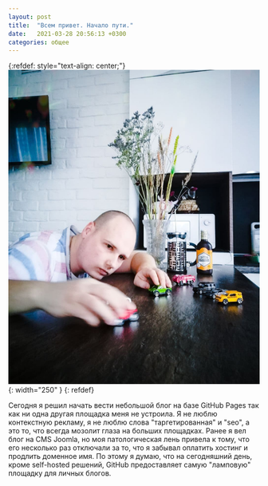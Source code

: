 ```yaml
---
layout: post
title:  "Всем привет. Начало пути."
date:   2021-03-28 20:56:13 +0300
categories: общее
---
```


{:refdef: style="text-align: center;"}
![ich bin ja ja](assets/images/photo_2021-03-28_21-32-18.jpg){: width="250" }
{: refdef}

Сегодня я решил начать вести небольшой блог на базе GitHub Pages так как ни одна другая площадка меня не устроила. Я не люблю контекстную рекламу, я не люблю слова "таргетированная" и "seo", а это то, что всегда мозолит глаза на больших площадках. Ранее я вел блог на CMS Joomla, но моя патологическая лень привела к тому, что его несколько раз отключали за то, что я забывал оплатить хостинг и продлить доменное имя. По этому я думаю, что на сегодняшний день, кроме self-hosted решений, GitHub предоставляет самую "ламповую" площадку для личных блогов.
